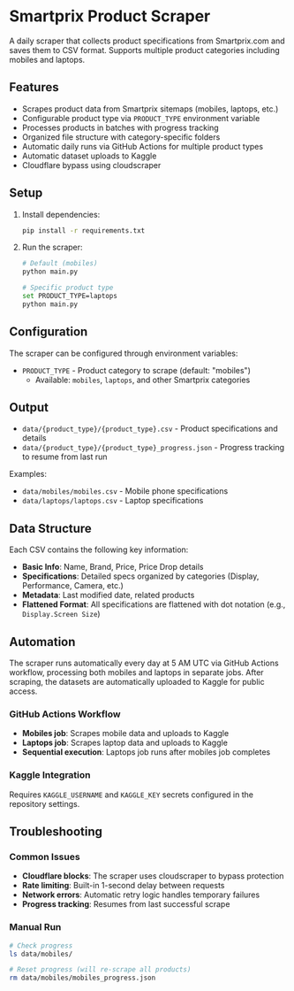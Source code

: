 # Smartprix Product Scraper

A daily scraper that collects product specifications from Smartprix.com and saves them to CSV format. Supports multiple product categories including mobiles and laptops.

## Features

- Scrapes product data from Smartprix sitemaps (mobiles, laptops, etc.)
- Configurable product type via `PRODUCT_TYPE` environment variable
- Processes products in batches with progress tracking
- Organized file structure with category-specific folders
- Automatic daily runs via GitHub Actions for multiple product types
- Automatic dataset uploads to Kaggle
- Cloudflare bypass using cloudscraper

## Setup

1. Install dependencies:
   ```bash
   pip install -r requirements.txt
   ```

2. Run the scraper:
   ```bash
   # Default (mobiles)
   python main.py
   
   # Specific product type
   set PRODUCT_TYPE=laptops
   python main.py
   ```

## Configuration

The scraper can be configured through environment variables:

- `PRODUCT_TYPE` - Product category to scrape (default: "mobiles")
  - Available: `mobiles`, `laptops`, and other Smartprix categories

## Output

- `data/{product_type}/{product_type}.csv` - Product specifications and details
- `data/{product_type}/{product_type}_progress.json` - Progress tracking to resume from last run

Examples:
- `data/mobiles/mobiles.csv` - Mobile phone specifications
- `data/laptops/laptops.csv` - Laptop specifications

## Data Structure

Each CSV contains the following key information:
- **Basic Info**: Name, Brand, Price, Price Drop details
- **Specifications**: Detailed specs organized by categories (Display, Performance, Camera, etc.)
- **Metadata**: Last modified date, related products
- **Flattened Format**: All specifications are flattened with dot notation (e.g., `Display.Screen Size`)

## Automation

The scraper runs automatically every day at 5 AM UTC via GitHub Actions workflow, processing both mobiles and laptops in separate jobs. After scraping, the datasets are automatically uploaded to Kaggle for public access.

### GitHub Actions Workflow
- **Mobiles job**: Scrapes mobile data and uploads to Kaggle
- **Laptops job**: Scrapes laptop data and uploads to Kaggle  
- **Sequential execution**: Laptops job runs after mobiles job completes

### Kaggle Integration
Requires `KAGGLE_USERNAME` and `KAGGLE_KEY` secrets configured in the repository settings.

## Troubleshooting

### Common Issues
- **Cloudflare blocks**: The scraper uses cloudscraper to bypass protection
- **Rate limiting**: Built-in 1-second delay between requests
- **Network errors**: Automatic retry logic handles temporary failures
- **Progress tracking**: Resumes from last successful scrape

### Manual Run
```bash
# Check progress
ls data/mobiles/

# Reset progress (will re-scrape all products)
rm data/mobiles/mobiles_progress.json
```